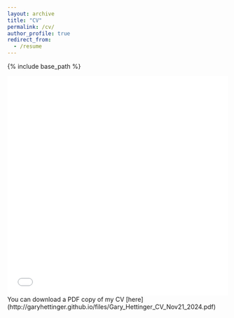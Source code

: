 ```yaml
---
layout: archive
title: "CV"
permalink: /cv/
author_profile: true
redirect_from:
  - /resume
---
```


{% include base_path %}

<iframe src="/files/Gary_Hettinger_CV_Nov21_2024.pdf" width="100%" height="500" frameborder="no" border="0" marginwidth="0" marginheight="0"></iframe>
You can download a PDF copy of my CV [here](http://garyhettinger.github.io/files/Gary_Hettinger_CV_Nov21_2024.pdf)

